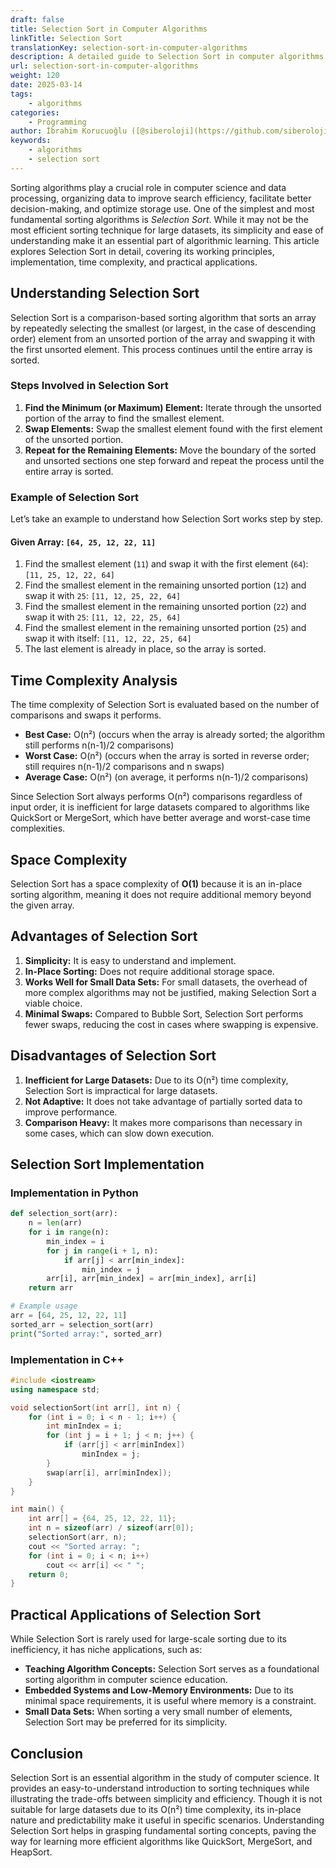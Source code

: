 ```yaml
---
draft: false
title: Selection Sort in Computer Algorithms
linkTitle: Selection Sort
translationKey: selection-sort-in-computer-algorithms
description: A detailed guide to Selection Sort in computer algorithms, covering its working principles, implementation, time complexity, and practical applications.
url: selection-sort-in-computer-algorithms
weight: 120
date: 2025-03-14
tags:
    - algorithms
categories:
    - Programming
author: İbrahim Korucuoğlu ([@siberoloji](https://github.com/siberoloji))
keywords:
    - algorithms
    - selection sort
---
```


Sorting algorithms play a crucial role in computer science and data processing, organizing data to improve search efficiency, facilitate better decision-making, and optimize storage use. One of the simplest and most fundamental sorting algorithms is *Selection Sort*. While it may not be the most efficient sorting technique for large datasets, its simplicity and ease of understanding make it an essential part of algorithmic learning. This article explores Selection Sort in detail, covering its working principles, implementation, time complexity, and practical applications.

## Understanding Selection Sort

Selection Sort is a comparison-based sorting algorithm that sorts an array by repeatedly selecting the smallest (or largest, in the case of descending order) element from an unsorted portion of the array and swapping it with the first unsorted element. This process continues until the entire array is sorted.

### Steps Involved in Selection Sort

1. **Find the Minimum (or Maximum) Element:** Iterate through the unsorted portion of the array to find the smallest element.
2. **Swap Elements:** Swap the smallest element found with the first element of the unsorted portion.
3. **Repeat for the Remaining Elements:** Move the boundary of the sorted and unsorted sections one step forward and repeat the process until the entire array is sorted.

### Example of Selection Sort

Let’s take an example to understand how Selection Sort works step by step.

#### Given Array: `[64, 25, 12, 22, 11]`

1. Find the smallest element (`11`) and swap it with the first element (`64`): `[11, 25, 12, 22, 64]`
2. Find the smallest element in the remaining unsorted portion (`12`) and swap it with `25`: `[11, 12, 25, 22, 64]`
3. Find the smallest element in the remaining unsorted portion (`22`) and swap it with `25`: `[11, 12, 22, 25, 64]`
4. Find the smallest element in the remaining unsorted portion (`25`) and swap it with itself: `[11, 12, 22, 25, 64]`
5. The last element is already in place, so the array is sorted.

## Time Complexity Analysis

The time complexity of Selection Sort is evaluated based on the number of comparisons and swaps it performs.

- **Best Case:** O(n²) (occurs when the array is already sorted; the algorithm still performs n(n-1)/2 comparisons)
- **Worst Case:** O(n²) (occurs when the array is sorted in reverse order; still requires n(n-1)/2 comparisons and n swaps)
- **Average Case:** O(n²) (on average, it performs n(n-1)/2 comparisons)

Since Selection Sort always performs O(n²) comparisons regardless of input order, it is inefficient for large datasets compared to algorithms like QuickSort or MergeSort, which have better average and worst-case time complexities.

## Space Complexity

Selection Sort has a space complexity of **O(1)** because it is an in-place sorting algorithm, meaning it does not require additional memory beyond the given array.

## Advantages of Selection Sort

1. **Simplicity:** It is easy to understand and implement.
2. **In-Place Sorting:** Does not require additional storage space.
3. **Works Well for Small Data Sets:** For small datasets, the overhead of more complex algorithms may not be justified, making Selection Sort a viable choice.
4. **Minimal Swaps:** Compared to Bubble Sort, Selection Sort performs fewer swaps, reducing the cost in cases where swapping is expensive.

## Disadvantages of Selection Sort

1. **Inefficient for Large Datasets:** Due to its O(n²) time complexity, Selection Sort is impractical for large datasets.
2. **Not Adaptive:** It does not take advantage of partially sorted data to improve performance.
3. **Comparison Heavy:** It makes more comparisons than necessary in some cases, which can slow down execution.

## Selection Sort Implementation

### Implementation in Python

```python
def selection_sort(arr):
    n = len(arr)
    for i in range(n):
        min_index = i
        for j in range(i + 1, n):
            if arr[j] < arr[min_index]:
                min_index = j
        arr[i], arr[min_index] = arr[min_index], arr[i]
    return arr

# Example usage
arr = [64, 25, 12, 22, 11]
sorted_arr = selection_sort(arr)
print("Sorted array:", sorted_arr)
```

### Implementation in C++

```cpp
#include <iostream>
using namespace std;

void selectionSort(int arr[], int n) {
    for (int i = 0; i < n - 1; i++) {
        int minIndex = i;
        for (int j = i + 1; j < n; j++) {
            if (arr[j] < arr[minIndex])
                minIndex = j;
        }
        swap(arr[i], arr[minIndex]);
    }
}

int main() {
    int arr[] = {64, 25, 12, 22, 11};
    int n = sizeof(arr) / sizeof(arr[0]);
    selectionSort(arr, n);
    cout << "Sorted array: ";
    for (int i = 0; i < n; i++)
        cout << arr[i] << " ";
    return 0;
}
```

## Practical Applications of Selection Sort

While Selection Sort is rarely used for large-scale sorting due to its inefficiency, it has niche applications, such as:

- **Teaching Algorithm Concepts:** Selection Sort serves as a foundational sorting algorithm in computer science education.
- **Embedded Systems and Low-Memory Environments:** Due to its minimal space requirements, it is useful where memory is a constraint.
- **Small Data Sets:** When sorting a very small number of elements, Selection Sort may be preferred for its simplicity.

## Conclusion

Selection Sort is an essential algorithm in the study of computer science. It provides an easy-to-understand introduction to sorting techniques while illustrating the trade-offs between simplicity and efficiency. Though it is not suitable for large datasets due to its O(n²) time complexity, its in-place nature and predictability make it useful in specific scenarios. Understanding Selection Sort helps in grasping fundamental sorting concepts, paving the way for learning more efficient algorithms like QuickSort, MergeSort, and HeapSort.
